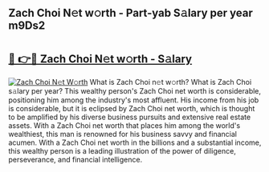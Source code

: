 ## Zach Choi N𝚎t w𝚘rth - Part-yab S𝚊lary per year m9Ds2

# <h2><a href="http://gc1j4b2.nevu.top/?p=Zach+Choi">🔗 👉🔴 Zach Choi N𝚎t w𝚘rth - S𝚊lary</a></h2>

[![Zach Choi N𝚎t W𝚘rth](https://i.imgur.com/Oavwk0R.jpeg)](http://gc1j4b2.nevu.top/?p=Zach+Choi)
What is Zach Choi n𝚎t w𝚘rth? What is Zach Choi s𝚊lary per year?
This wealthy person's Zach Choi net worth is considerable, positioning him among the industry's most affluent. His income from his job is considerable, but it is eclipsed by Zach Choi net worth, which is thought to be amplified by his diverse business pursuits and extensive real estate assets. With a Zach Choi net worth that places him among the world's wealthiest, this man is renowned for his business savvy and financial acumen. With a Zach Choi net worth in the billions and a substantial income, this wealthy person is a leading illustration of the power of diligence, perseverance, and financial intelligence.
